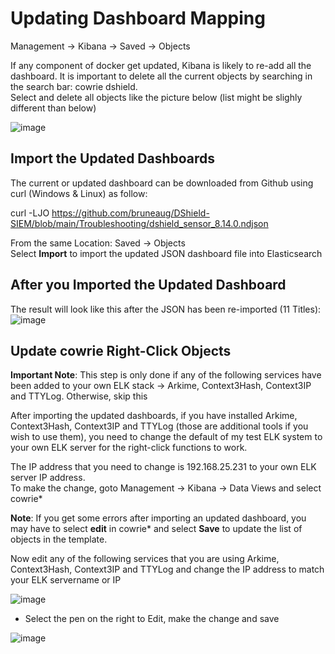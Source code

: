# Updating Dashboard Mapping

Management → Kibana → Saved → Objects

If any component of docker get updated, Kibana is likely to re-add all the dashboard. It is important to delete all the current objects by searching in the search bar: cowrie dshield.<br>
Select and delete all objects like the picture below (list might be slighly different than below)<br>
 
![image](https://github.com/bruneaug/DShield-SIEM/assets/48228401/476e03cd-88ae-40b5-a7ad-6ad7757a6bf2)

## Import the Updated Dashboards
The current or updated dashboard can be downloaded from Github using curl (Windows & Linux) as follow:<br>

curl -LJO https://github.com/bruneaug/DShield-SIEM/blob/main/Troubleshooting/dshield_sensor_8.14.0.ndjson

From the same Location: Saved → Objects<br>
Select **Import**  to import the updated JSON dashboard file into Elasticsearch<br>

## After you Imported the Updated Dashboard

The result will look like this after the JSON has been re-imported (11 Titles):
![image](https://github.com/bruneaug/DShield-SIEM/assets/48228401/eee5ba35-ece9-45a3-8840-9e70cfcf7609)
 
## Update cowrie Right-Click Objects

**Important Note**: This step is only done if any of the following services have been added to your own ELK stack -> Arkime, Context3Hash, Context3IP and TTYLog. Otherwise, skip this<br>

After importing the updated dashboards, if you have installed Arkime, Context3Hash, Context3IP and TTYLog (those are additional tools if you wish to use them), you need to change the default of my test ELK system to your own ELK server for the right-click functions to work.<br>

The IP address that you need to change is 192.168.25.231 to your own ELK server IP address.<br>
To make the change, goto Management -> Kibana -> Data Views and select cowrie*<br>

**Note**: If you get some errors after importing an updated dashboard, you may have to select **edit** in cowrie* and select **Save** to update the list of objects in the template.<br>

Now edit any of the following services that you are using Arkime, Context3Hash, Context3IP and TTYLog and change the IP address to match your ELK servername or IP<br>

![image](https://github.com/bruneaug/DShield-SIEM/assets/48228401/ecea58f3-354a-452d-ae36-9a7fbfc317e2)

- Select the pen on the right to Edit, make the change and save<br>

![image](https://github.com/bruneaug/DShield-SIEM/assets/48228401/f32c4cdd-301c-4b05-a8f1-30a81cb72901)

 
